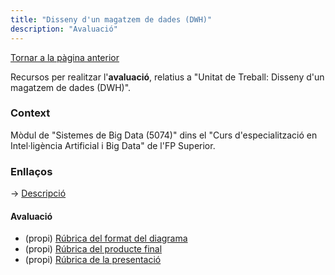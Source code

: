 ```yaml
---
title: "Disseny d'un magatzem de dades (DWH)"
description: "Avaluació"
---
```


[Tornar a la pàgina anterior](../index.html)  

Recursos per realitzar l'**avaluació**, relatius a "Unitat de Treball: Disseny d'un magatzem de dades (DWH)".  

### Context

Mòdul de "Sistemes de Big Data (5074)" dins el "Curs d'especialització en Intel·ligència Artificial i Big Data" de l'FP Superior.  

### Enllaços
&#8594; [Descripció](../fp-ia-bigdata.html)  

#### Avaluació
- (propi) [Rúbrica del format del diagrama](./avaluacio/rubrica_model.pdf)
- (propi) [Rúbrica del producte final](./avaluacio/rubrica_productefinal.pdf)
- (propi) [Rúbrica de la presentació](./avaluacio/rubrica_presentacio.pdf)